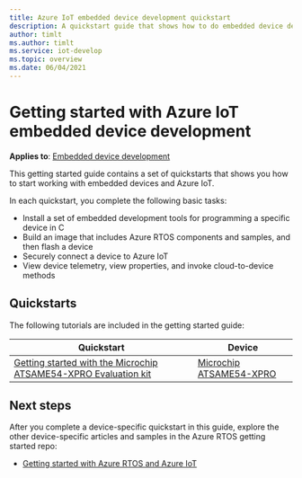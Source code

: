```yaml
---
title: Azure IoT embedded device development quickstart
description: A quickstart guide that shows how to do embedded device development using Azure RTOS and Azure IoT.
author: timlt
ms.author: timlt
ms.service: iot-develop
ms.topic: overview
ms.date: 06/04/2021
---
```


# Getting started with Azure IoT embedded device development

**Applies to**: [Embedded device development](about-iot-develop.md#embedded-device-development)

This getting started guide contains a set of quickstarts that shows you how to start working with embedded devices and Azure IoT. 

In each quickstart, you complete the following basic tasks:
* Install a set of embedded development tools for programming a specific device in C
* Build an image that includes Azure RTOS components and samples, and then flash a device
* Securely connect a device to Azure IoT
* View device telemetry, view properties, and invoke cloud-to-device methods

## Quickstarts
The following tutorials are included in the getting started guide:

|Quickstart|Device|
|---------------|-----|
|[Getting started with the Microchip ATSAME54-XPRO Evaluation kit](https://go.microsoft.com/fwlink/p/?linkid=2129537) |[Microchip ATSAME54-XPRO](https://www.microchip.com/developmenttools/productdetails/atsame54-xpro)|

## Next steps
After you complete a device-specific quickstart in this guide, explore the other device-specific articles and samples in the Azure RTOS getting started repo:
* [Getting started with Azure RTOS and Azure IoT](https://github.com/azure-rtos/getting-started#getting-started-with-azure-rtos-and-azure-iot)